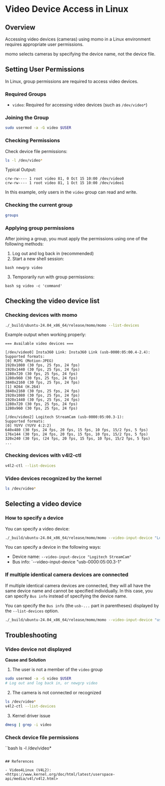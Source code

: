 # Video Device Access in Linux

## Overview

Accessing video devices (cameras) using momo in a Linux environment requires appropriate user permissions.

momo selects cameras by specifying the device name, not the device file.

## Setting User Permissions

In Linux, group permissions are required to access video devices.

### Required Groups

- `video`: Required for accessing video devices (such as `/dev/video*`)

### Joining the Group

```bash
sudo usermod -a -G video $USER
```

### Checking Permissions

Check device file permissions:

```bash
ls -l /dev/video*
```

Typical Output:

```console
crw-rw---- 1 root video 81, 0 Oct 15 10:00 /dev/video0
crw-rw---- 1 root video 81, 1 Oct 15 10:00 /dev/video1
```

In this example, only users in the `video` group can read and write.

### Checking the current group

```bash
groups
```

### Applying group permissions

After joining a group, you must apply the permissions using one of the following methods:

1. Log out and log back in (recommended)
2. Start a new shell session:

``bash
newgrp video
``

3. Temporarily run with group permissions:

``bash
sg video -c 'command'
``

## Checking the video device list

### Checking devices with momo

```bash
./_build/ubuntu-24.04_x86_64/release/momo/momo --list-devices
```

Example output when working properly:

```
=== Available video devices ===

[/dev/video0] Insta360 Link: Insta360 Link (usb-0000:05:00.4-2.4):
Supported formats:
[0] MJPG (Motion-JPEG) 
1920x1080 (30 fps, 25 fps, 24 fps) 
1920x1440 (30 fps, 25 fps, 24 fps) 
1280x720 (30 fps, 25 fps, 24 fps) 
1280x960 (30 fps, 25 fps, 24 fps) 
3840x2160 (30 fps, 25 fps, 24 fps) 
[1] H264 (H.264) 
3840x2160 (30 fps, 25 fps, 24 fps) 
1920x1080 (30 fps, 25 fps, 24 fps) 
1920x1440 (30 fps, 25 fps, 24 fps) 
1280x720 (30 fps, 25 fps, 24 fps) 
1280x960 (30 fps, 25 fps, 24 fps) 

[/dev/video2] Logitech StreamCam (usb-0000:05:00.3-1): 
Supported formats: 
[0] YUYV (YUYV 4:2:2) 
640x480 (30 fps, 24 fps, 20 fps, 15 fps, 10 fps, 15/2 fps, 5 fps) 
176x144 (30 fps, 24 fps, 20 fps, 15 fps, 10 fps, 15/2 fps, 5 fps) 
320x240 (30 fps, (24 fps, 20 fps, 15 fps, 10 fps, 15/2 fps, 5 fps)
...
```

### Checking devices with v4l2-ctl

```bash
v4l2-ctl --list-devices
```

### Video devices recognized by the kernel

```bash
ls /dev/video*
```

## Selecting a video device

### How to specify a device

You can specify a video device:

```bash
./_build/ubuntu-24.04_x86_64/release/momo/momo --video-input-device "Logitech StreamCam" p2p
```

You can specify a device in the following ways:

- Device name: `--video-input-device "Logitech StreamCam"`
- Bus info: `--video-input-device "usb-0000:05:00.3-1"

### If multiple identical camera devices are connected

If multiple identical camera devices are connected, they will all have the same device name and cannot be specified individually.
In this case, you can specify `Bus info` instead of specifying the device name.

You can specify the `Bus info` (the `usb-...` part in parentheses) displayed by the `--list-devices` option.

```bash
./_build/ubuntu-24.04_x86_64/release/momo/momo --video-input-device "usb-0000:05:00.4-2.4" p2p
```

## Troubleshooting

### Video device not displayed

**Cause and Solution**

1. The user is not a member of the `video` group

```bash
sudo usermod -a -G video $USER
# Log out and log back in, or newgrp video
```

2. The camera is not connected or recognized

```bash
ls /dev/video*
v4l2-ctl --list-devices
```

3. Kernel driver issue

```bash
dmesg | grep -i video
```

### Check device file permissions

``bash
ls -l /dev/video*
```

## References

- Video4Linux (V4L2): <https://www.kernel.org/doc/html/latest/userspace-api/media/v4l/v4l2.html>